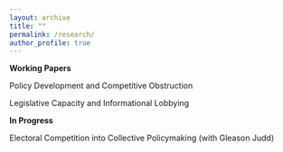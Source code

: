 ```yaml
---
layout: archive
title: ""
permalink: /research/
author_profile: true
---
```


**Working Papers**

Policy Development and Competitive Obstruction

Legislative Capacity and Informational Lobbying

**In Progress**

Electoral Competition into Collective Policymaking (with Gleason Judd)